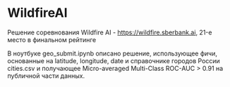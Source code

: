 # WildfireAI
Решение соревнования Wildfire AI - https://wildfire.sberbank.ai, 21-е место в финальном рейтинге 

В ноутбуке geo_submit.ipynb описано решение, использующее фичи, основанные на latitude, longitude, date и справочнике городов России cities.csv и получающее Micro-averaged Multi-Class ROC-AUC > 0.91 на публичной части данных.
